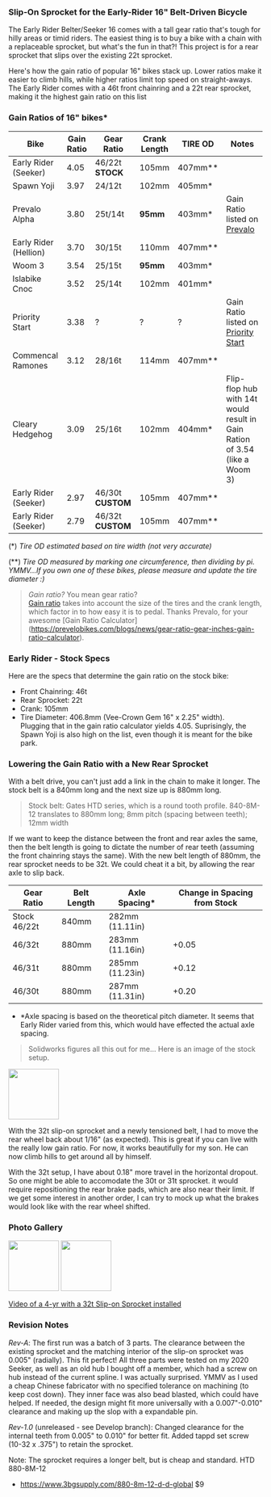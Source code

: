 ### Slip-On Sprocket for the Early-Rider 16" Belt-Driven Bicycle

The Early Rider Belter/Seeker 16 comes with a tall gear ratio that's tough for hilly areas or timid riders.  The easiest thing is to buy a bike with a chain with a replaceable sprocket, but what's the fun in that?! This project is for a rear sprocket that slips over the existing 22t sprocket.

Here's how the gain ratio of popular 16" bikes stack up.  Lower ratios make it easier to climb hills, while higher ratios limit top speed on straight-aways.  The Early Rider comes with a 46t front chainring and a 22t rear sprocket, making it the highest gain ratio on this list

### Gain Ratios of 16" bikes*
| Bike             | Gain Ratio | Gear Ratio  | Crank Length  | TIRE OD | Notes|
|------------------|------------|-------------|---------------|---------|------|
|Early Rider (Seeker)|4.05      |46/22t **STOCK**|105mm       |407mm**  ||
|Spawn Yoji        |3.97        |24/12t       |102mm          |405mm*   | |
|Prevalo Alpha     |3.80        |25t/14t      |**95mm**       |403mm*   |Gain Ratio listed on [Prevalo](https://prevelobikes.com/products/alpha-two) |
|Early Rider (Hellion)|3.70     |30/15t       |110mm          |407mm**  ||        
|Woom 3            |3.54        |25/15t       | **95mm**      |403mm*   ||
|Islabike Cnoc     |3.52        |25/14t       |102mm          |401mm*   ||
|Priority Start    |3.38        |?            |?              |?        |Gain Ratio listed on [Priority Start](https://www.prioritybicycles.com/products/startfw2) |
|Commencal Ramones |3.12        |28/16t       |114mm          |407mm**  ||
|Cleary Hedgehog   |3.09        |25/16t       |102mm          |404mm*   |Flip-flop hub with 14t would result in Gain Ration of 3.54 (like a Woom 3)|
|Early Rider (Seeker)|2.97      |46/30t **CUSTOM**|105mm      |407mm**  ||
|Early Rider (Seeker)|2.79      |46/32t **CUSTOM**|105mm      |407mm**  ||

(*) *Tire OD estimated based on tire width (not very accurate)*

(**) *Tire OD measured by marking one circumference, then dividing by pi.  YMMV...If you own one of these bikes, please measure and update the tire diameter :)*

> *Gain ratio?* You mean gear ratio?  
[Gain ratio](https://prevelobikes.com/blogs/news/bicycle-gear-ratio-gear-inches-and-gain-ratio) takes into account the size of the tires and the crank length, which factor in to how easy it is to pedal. Thanks Prevalo, for your awesome [Gain Ratio Calculator] (https://prevelobikes.com/blogs/news/gear-ratio-gear-inches-gain-ratio-calculator).

### Early Rider - Stock Specs
Here are the specs that determine the gain ratio on the stock bike:
* Front Chainring: 46t
* Rear Sprocket: 22t
* Crank: 105mm
* Tire Diameter: 406.8mm (Vee-Crown Gem 16" x 2.25" width).  
Plugging that in the gain ratio calculator yields 4.05.  Suprisingly, the Spawn Yoji is also high on the list, even though it is meant for the bike park.  

### Lowering the Gain Ratio with a New Rear Sprocket
With a belt drive, you can't just add a link in the chain to make it longer. The stock belt is a 840mm long and the next size up is 880mm long.
>Stock belt: Gates HTD series, which is a round tooth profile.  840-8M-12 translates to 880mm long; 8mm pitch (spacing between teeth); 12mm width
 
If we want to keep the distance between the front and rear axles the same, then the belt length is going to dictate the number of rear teeth (assuming the front chainring stays the same).  With the new belt length of 880mm, the rear sprocket needs to be 32t.  We could cheat it a bit, by allowing the rear axle to slip back.

|Gear Ratio     |Belt Length  |Axle Spacing*  |Change in Spacing from Stock|
|---------------|-------------|---------------|-----------------|
|Stock 46/22t   |840mm        |282mm (11.11in)|                 |
|46/32t         |880mm        |283mm (11.16in)|+0.05            |
|46/31t         |880mm        |285mm (11.23in)|+0.12            |  
|46/30t         |880mm        |287mm (11.31in)|+0.20            | 
* *Axle spacing is based on the theoretical pitch diameter.  It seems that Early Rider varied from this, which would have effected the actual axle spacing.

>Solidworks figures all this out for me... Here is an image of the stock setup.
<img src="https://i.imgur.com/nTLmv0j.png" height="100"/>

With the 32t slip-on sprocket and a newly tensioned belt, I had to move the rear wheel back about 1/16" (as expected).  This is great if you can live with the really low gain ratio.  For now, it works beautifully for my son.  He can now climb hills to get around all by himself.

With the 32t setup, I have about 0.18" more travel in the horizontal dropout.  So one might be able to accomodate the 30t or 31t sprocket. it would require repositioning the rear brake pads, which are also near their limit.  If we get some interest in another order, I can try to mock up what the brakes would look like with the rear wheel shifted.

### Photo Gallery
<img src="https://i.imgur.com/5nRr9sL.png" height="100"/>
<img src="https://i.imgur.com/Bt8BAmj.png" height="100"/>

[Video of a 4-yr with a 32t Slip-on Sprocket installed](Photos/SlipOn_46-32t.mp4)

### Revision Notes
*Rev-A*: The first run was a batch of 3 parts.  The clearance between the existing sprocket and the matching interior of the slip-on sprocket was 0.005" (radially). This fit perfect!  All three parts were tested on my 2020 Seeker, as well as an old hub I bought off a member, which had a screw on hub instead of the current spline. I was actually surprised.  YMMV as I used a cheap Chinese fabricator with no specified tolerance on machining (to keep cost down).  They inner face was also bead blasted, which could have helped.  If needed, the design might fit more universally with a 0.007"-0.010" clearance and making up the slop with a expandable pin. 

*Rev-1.0* (unreleased - see Develop branch): Changed clearance for the internal teeth from 0.005" to 0.010" for better fit.  Added tappd set screw (10-32 x .375") to retain the sprocket.

Note: The sprocket requires a longer belt, but is cheap and standard.  HTD 880-8M-12
- https://www.3bgsupply.com/880-8m-12-d-d-global $9
